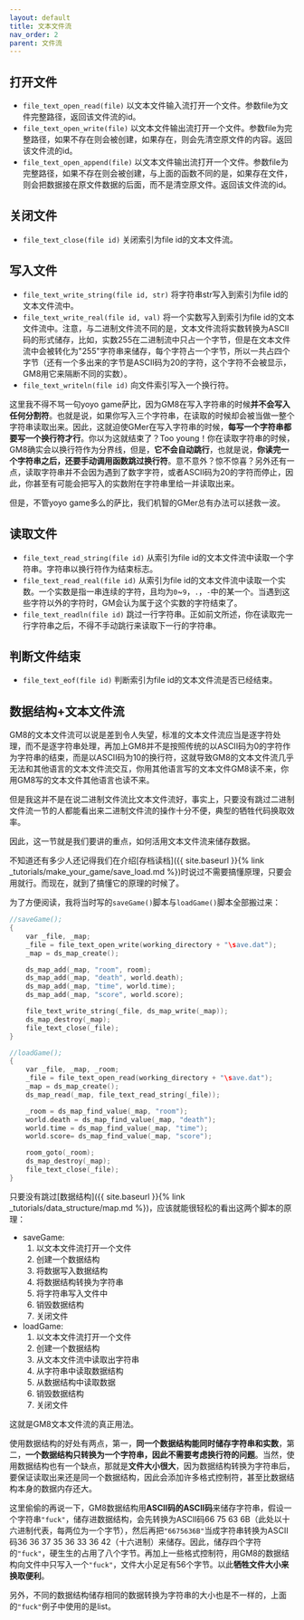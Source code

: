 ```yaml
---
layout: default
title: 文本文件流
nav_order: 2
parent: 文件流
---
```


## 打开文件

* `file_text_open_read(file)` 以文本文件输入流打开一个文件。参数file为文件完整路径，返回该文件流的id。
* `file_text_open_write(file)` 以文本文件输出流打开一个文件。参数file为完整路径，如果不存在则会被创建，如果存在，则会先清空原文件的内容。返回该文件流的id。
* `file_text_open_append(file)` 以文本文件输出流打开一个文件。参数file为完整路径，如果不存在则会被创建，与上面的函数不同的是，如果存在文件，则会把数据接在原文件数据的后面，而不是清空原文件。返回该文件流的id。

## 关闭文件

* `file_text_close(file id)` 关闭索引为file id的文本文件流。

## 写入文件

* `file_text_write_string(file id, str)` 将字符串str写入到索引为file id的文本文件流中。
* `file_text_write_real(file id, val)` 将一个实数写入到索引为file id的文本文件流中。注意，与二进制文件流不同的是，文本文件流将实数转换为ASCII码的形式储存，比如，实数255在二进制流中只占一个字节，但是在文本文件流中会被转化为"255"字符串来储存，每个字符占一个字节，所以一共占四个字节（还有一个多出来的字节是ASCII码为20的字符，这个字符不会被显示，GM8用它来隔断不同的实数）。
* `file_text_writeln(file id)` 向文件索引写入一个换行符。

这里我不得不骂一句yoyo game萨比，因为GM8在写入字符串的时候**并不会写入任何分割符**。也就是说，如果你写入三个字符串，在读取的时候却会被当做一整个字符串读取出来。因此，这就迫使GMer在写入字符串的时候，**每写一个字符串都要写一个换行符才行**。你以为这就结束了？Too young！你在读取字符串的时候，GM8确实会以换行符作为分界线，但是，**它不会自动跳行**，也就是说，**你读完一个字符串之后，还要手动调用函数跳过换行符**。意不意外？惊不惊喜？另外还有一点，读取字符串并不会因为遇到了数字字符，或者ASCII码为20的字符而停止，因此，你甚至有可能会把写入的实数附在字符串里给一并读取出来。

但是，不管yoyo game多么的萨比，我们机智的GMer总有办法可以拯救一波。

## 读取文件

* `file_text_read_string(file id)` 从索引为file id的文本文件流中读取一个字符串。字符串以换行符作为结束标志。
* `file_text_read_real(file id)` 从索引为file id的文本文件流中读取一个实数。一个实数是指一串连续的字符，且均为`0`~`9`，`.`，`-`中的某一个。当遇到这些字符以外的字符时，GM会认为属于这个实数的字符结束了。
* `file_text_readln(file id)` 跳过一行字符串。正如前文所述，你在读取完一行字符串之后，不得不手动跳行来读取下一行的字符串。

## 判断文件结束

* `file_text_eof(file id)` 判断索引为file id的文本文件流是否已经结束。

## 数据结构+文本文件流

GM8的文本文件流可以说是差到令人失望，标准的文本文件流应当是逐字符处理，而不是逐字符串处理，再加上GM8并不是按照传统的以ASCII码为0的字符作为字符串的结束，而是以ASCII码为10的换行符，这就导致GM8的文本文件流几乎无法和其他语言的文本文件流交互，你用其他语言写的文本文件GM8读不来，你用GM8写的文本文件其他语言也读不来。

但是我这并不是在说二进制文件流比文本文件流好，事实上，只要没有跳过二进制文件流一节的人都能看出来二进制文件流的操作十分不便，典型的牺牲代码换取效率。

因此，这一节就是我们要讲的重点，如何活用文本文件流来储存数据。

不知道还有多少人还记得我们在介绍[存档读档]({{ site.baseurl }}{% link _tutorials/make_your_game/save_load.md %})时说过不需要搞懂原理，只要会用就行。而现在，就到了搞懂它的原理的时候了。

为了方便阅读，我将当时写的`saveGame()`脚本与`loadGame()`脚本全部搬过来：

```c
//saveGame();
{
    var _file, _map;
    _file = file_text_open_write(working_directory + "\save.dat");
    _map = ds_map_create();

    ds_map_add(_map, "room", room);
    ds_map_add(_map, "death", world.death);
    ds_map_add(_map, "time", world.time);
    ds_map_add(_map, "score", world.score);

    file_text_write_string(_file, ds_map_write(_map));
    ds_map_destroy(_map);
    file_text_close(_file);
}
```

```c
//loadGame();
{
    var _file, _map, _room;
    _file = file_text_open_read(working_directory + "\save.dat");
    _map = ds_map_create();
    ds_map_read(_map, file_text_read_string(_file));

    _room = ds_map_find_value(_map, "room");
    world.death = ds_map_find_value(_map, "death");
    world.time = ds_map_find_value(_map, "time");
    world.score= ds_map_find_value(_map, "score");

    room_goto(_room);
    ds_map_destroy(_map);
    file_text_close(_file);
}
```

只要没有跳过[数据结构]({{ site.baseurl }}{% link _tutorials/data_structure/map.md %})，应该就能很轻松的看出这两个脚本的原理：

* saveGame:
  1. 以文本文件流打开一个文件
  2. 创建一个数据结构
  3. 将数据写入数据结构
  4. 将数据结构转换为字符串
  5. 将字符串写入文件中
  6. 销毁数据结构
  7. 关闭文件
* loadGame:
  1. 以文本文件流打开一个文件
  2. 创建一个数据结构
  3. 从文本文件流中读取出字符串
  4. 从字符串中读取数据结构
  5. 从数据结构中读取数据
  6. 销毁数据结构
  7. 关闭文件

这就是GM8文本文件流的真正用法。

使用数据结构的好处有两点，第一，**同一个数据结构能同时储存字符串和实数**，第二，**一个数据结构只转换为一个字符串，因此不需要考虑换行符的问题**。当然，使用数据结构也有一个缺点，那就是**文件大小很大**，因为数据结构转换为字符串后，要保证读取出来还是同一个数据结构，因此会添加许多格式控制符，甚至比数据结构本身的数据内存还大。

这里偷偷的再说一下，GM8数据结构用**ASCII码的ASCII码**来储存字符串，假设一个字符串`"fuck"`，储存进数据结构，会先转换为ASCII码66 75 63 6B（此处以十六进制代表，每两位为一个字节），然后再把`"6675636B"`当成字符串转换为ASCII码36 36 37 35 36 33 36 42（十六进制）来储存。因此，储存四个字符的`"fuck"`，硬生生的占用了八个字节。再加上一些格式控制符，用GM8的数据结构向文件中只写入一个`"fuck"`，文件大小足足有56个字节。以此**牺牲文件大小来换取便利**。

另外，不同的数据结构储存相同的数据转换为字符串的大小也是不一样的，上面的`"fuck"`例子中使用的是list。

